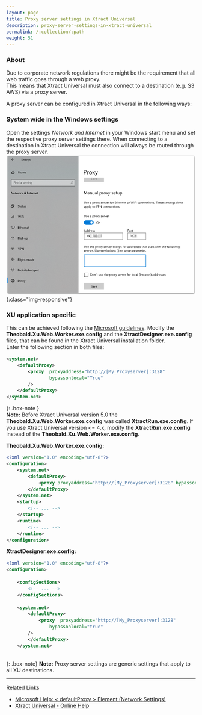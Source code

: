 ```yaml
---
layout: page
title: Proxy server settings in Xtract Universal
description: proxy-server-settings-in-xtract-universal
permalink: /:collection/:path
weight: 51
---
```


### About ###
Due to corporate network regulations there might be the requirement that all web traffic goes through a web proxy. <br>
This means that Xtract Universal must also connect to a destination (e.g. S3 AWS) via a proxy server. <br>

A proxy server can be configured in Xtract Universal in the following ways: 

### System wide in the Windows settings ###
Open the settings *Network and Internet* in your Windows start menu and set the respective proxy server settings there. 
When connecting to a destination in Xtract Universal the connection will always be routed through the proxy server. 
![XU-proxy-settings-01](/img/contents/xu/xu-proxy-settings-01.png){:class="img-responsive"}

### XU application specific ###
This can be achieved following the [Microsoft guidelines](https://docs.microsoft.com/en-us/dotnet/framework/network-programming/proxy-configuration).
Modify the **Theobald.Xu.Web.Worker.exe.config** and the **XtractDesigner.exe.config** files, that can be found in the Xtract Universal installation folder. <br>
Enter the following section in both files: 
```xml
<system.net>
    <defaultProxy>
        <proxy  proxyaddress="http://[My_Proxyserver]:3128"
                bypassonlocal="True"
        />
    </defaultProxy>
</system.net>
```

{: .box-note }																   
**Note:** Before Xtract Universal version 5.0 the **Theobald.Xu.Web.Worker.exe.config** was called **XtractRun.exe.config**.
If you use Xtract Universal version <= 4.x, modify the **XtractRun.exe.config** instead of the **Theobald.Xu.Web.Worker.exe.config**.

**Theobald.Xu.Web.Worker.exe.config:**
```xml
<?xml version="1.0" encoding="utf-8"?>
<configuration>
    <system.net>
        <defaultProxy>
            <proxy proxyaddress="http://[My_Proxyserver]:3128" bypassonlocal="true" />
        </defaultProxy>
    </system.net>
    <startup>
        <!-- ... -->
    </startup>
    <runtime>
        <!-- ... -->
    </runtime>
</configuration>
```
**XtractDesigner.exe.config:**
```xml
<?xml version="1.0" encoding="utf-8"?>
<configuration>
​
	<configSections>
		<!-- ... -->
	</configSections>
​
	<system.net>  
		<defaultProxy>  
			<proxy  proxyaddress="http://[My_Proxyserver]:3128"
                bypassonlocal="true"  
        />  
		</defaultProxy>  
	</system.net>
	
```

{: .box-note}
**Note:** Proxy server settings are generic settings that apply to all XU destinations.  

*****
Related Links
- [Microsoft Help: < defaultProxy > Element (Network Settings)](https://docs.microsoft.com/en-us/dotnet/framework/configure-apps/file-schema/network/defaultproxy-element-network-settings)
- [Xtract Universal - Online Help](https://help.theobald-software.com/en/xtract-universal/)











